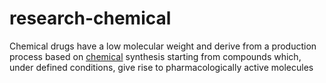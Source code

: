 # research-chemical
Chemical drugs have a low molecular weight and derive from a production process based on <a href="https://researchemicalsforsale.com">chemical</a> synthesis starting from compounds which, under defined conditions, give rise to pharmacologically active molecules
